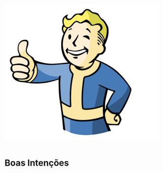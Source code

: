 <!-- .slide: data-transition="fade" -->
![good](img/good.png) <!-- .element: style="border: none;box-shadow: 0 0 0;width: 40%" -->
<br><br>

# Boas Intenções

